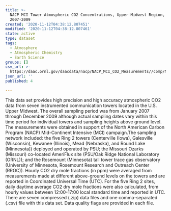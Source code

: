 ```yaml
---
title: >-
  NACP MCI Tower Atmospheric CO2 Concentrations, Upper Midwest Region, USA,
  2007-2009
created: '2020-11-12T04:38:12.807451'
modified: '2020-11-12T04:38:12.807461'
state: active
type: dataset
tags:
  - Atmosphere
  - Atmospheric Chemistry
  - Earth Science
groups: []
csv_url: >-
  https://daac.ornl.gov/daacdata/nacp/NACP_MCI_CO2_Measurements//comp/NACP_MCI_US_County_Names.csv
json_url: ''
published: 4

---
```

This data set provides high precision and high accuracy atmospheric CO2 data from seven instrumented communication towers located in the U.S. Upper Midwest. The overall sampling period was from January 2007 through December 2009 although actual sampling dates vary within this time period for individual towers and sampling heights above ground level. The measurements were obtained in support of the North American Carbon Program (NACP) Mid-Continent Intensive (MCI) campaign.The sampling network included: the five Ring 2 towers (Centerville (Iowa), Galesville (Wisconsin), Kewanee (Illinois), Mead (Nebraska), and Round Lake (Minnesota)) deployed and operated by PSU; the Missouri Ozarks (Missouri) co-located AmeriFlux site (PSU/Oak Ridge National Laboratory (ORNL)); and the Rosemount (Minnesota) tall tower trace gas observatory (University of Minnesota, Rosemount Research and Outreach Center (RROC)). Hourly CO2 dry mole fractions (in ppm) were averaged from measurements made at different above-ground levels on the towers and are reported in Coordinated Universal Time (UTC). For the five Ring 2 sites, daily daytime average CO2 dry mole fractions were also calculated, from hourly values between 12:00-17:00 local standard time and reported in UTC. There are seven compressed (.zip) data files and one comma-separated (.csv) file with this data set. Data quality flags are provided in each file.
